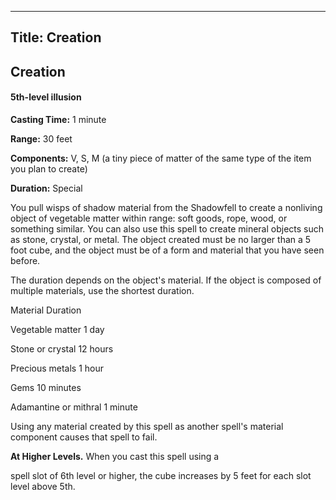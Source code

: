 -------------------------
Title: Creation
-------------------------

## Creation

#### 5th-level illusion


**Casting Time:** 1 minute

**Range:** 30 feet

**Components:** V, S, M (a tiny piece of matter of the same
type of the item you plan to create)

**Duration:** Special


You pull wisps of shadow material from the Shadowfell to create a
nonliving object of vegetable matter within range: soft goods, rope,
wood, or something similar. You can also use this spell to create
mineral objects such as stone, crystal, or metal. The object created
must be no larger than a 5  foot cube, and the object must be of a
form and material that you have seen before.

The duration depends on the object's material. If the object is composed
of multiple materials, use the shortest duration.


Material Duration

Vegetable matter 1 day

Stone or crystal 12 hours

Precious metals 1 hour

Gems 10 minutes

Adamantine or mithral 1 minute


Using any material created by this spell as another spell's material
component causes that spell to fail.

**At Higher Levels.** When you cast this spell using
a

spell slot of 6th level or higher, the cube increases by 5 feet for each
slot level above 5th.


